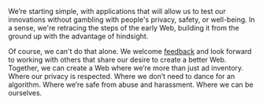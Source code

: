 We’re starting simple, with applications that will allow us to test our innovations without gambling with people's privacy, safety, or well-being. In a sense, we're retracing the steps of the early Web, building it from the ground up with the advantage of hindsight.

Of course, we can't do that alone. We welcome [feedback][co] and look forward to working with others that share our desire to create a better Web. Together, we can create a Web where we’re more than just ad inventory. Where our privacy is respected. Where we don’t need to dance for an algorithm. Where we’re safe from abuse and harassment. Where we can be ourselves.

[co]: /contact	"Contact Us"
